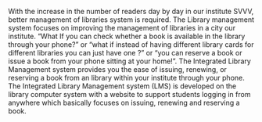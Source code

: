 With the increase in the number of readers day by day in our institute SVVV,
better management of libraries system is required. The Library management system
focuses on improving the management of libraries in a city our institute. “What If
you can check whether a book is available in the library through your phone?” or
“what if instead of having different library cards for different libraries you can just
have one ?” or “you can reserve a book or issue a book from your phone sitting at
your home!”. The Integrated Library Management system provides you the ease of
issuing, renewing, or reserving a book from an library within your institute through
your phone. The Integrated Library Management system (LMS) is developed on
the library computer system with a website to support students logging in from
anywhere which basically focuses on issuing, renewing and reserving a book.
